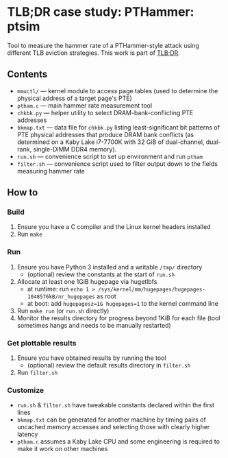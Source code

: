 # TLB;DR case study: PTHammer: ptsim

Tool to measure the hammer rate of a PTHammer-style attack using different TLB eviction strategies.
This work is part of [TLB;DR](https://vusec.net/projects/tlbdr).

## Contents
- `mmuctl/` — kernel module to access page tables (used to determine the physical address of a target page's PTE)
- `ptham.c` — main hammer rate measurement tool
- `chkbk.py` — helper utility to select DRAM-bank-conflicting PTE addresses
- `bkmap.txt` — data file for `chkbk.py` listing least-significant bit patterns of PTE physical addresses that produce DRAM bank conflicts (as determined on a Kaby Lake i7-7700K with 32 GiB of dual-channel, dual-rank, single-DIMM DDR4 memory).
- `run.sh` — convenience script to set up environment and run `ptham`
- `filter.sh` — convenience script used to filter output down to the fields measuring hammer rate

## How to
### Build
1. Ensure you have a C compiler and the Linux kernel headers installed
1. Run `make`

### Run
1. Ensure you have Python 3 installed and a writable `/tmp/` directory
	- (optional) review the constants at the start of `run.sh`
1. Allocate at least one 1GiB hugepage via hugetlbfs
	- at runtime: run `echo 1 > /sys/kernel/mm/hugepages/hugepages-1048576kB/nr_hugepages` as root
	- at boot: add `hugepagesz=1G hugepages=1` to the kernel command line
1. Run `make run` (or `run.sh` directly)
1. Monitor the results directory for progress beyond 1KiB for each file (tool sometimes hangs and needs to be manually restarted)

### Get plottable results
1. Ensure you have obtained results by running the tool
	- (optional) review the default results directory in `filter.sh`
1. Run `filter.sh`

### Customize
- `run.sh` & `filter.sh` have tweakable constants declared within the first lines
- `bkmap.txt` can be generated for another machine by timing pairs of uncached memory accesses and selecting those with clearly higher latency
- `ptham.c` assumes a Kaby Lake CPU and some engineering is required to make it work on other machines
